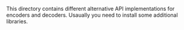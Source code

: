 
This directory contains different alternative API implementations for encoders and decoders. 
Usaually you need to install some additional libraries. 